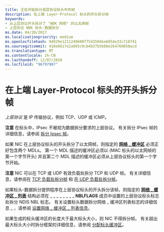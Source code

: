 ```yaml
---
title: 正在开始拆分高层协议标头中的帧
description: 在上端 Layer-Protocol 标头的开头拆分帧
keywords:
- 从上层协议开头拆分了 "WDK 网络" 的以太网帧
- 上层协议 WDK 标头-数据拆分
ms.date: 04/20/2017
ms.localizationpriority: medium
ms.openlocfilehash: 94029e1211249600f7543504be6054e33c718741
ms.sourcegitcommit: 418e6617e2a695c9cb4b37b5b60e264760858acd
ms.translationtype: MT
ms.contentlocale: zh-CN
ms.lasthandoff: 12/07/2020
ms.locfileid: "96797907"
---
```

# <a name="splitting-frames-at-the-beginning-of-the-upper-layer-protocol-headers"></a>在上端 Layer-Protocol 标头的开头拆分帧





*上层协议* 是 IP 传输协议，例如 TCP、UDP 或 ICMP。

**注意**  在标头中，IPsec 不被视为数据拆分要求的上层协议。 有关拆分 IPsec 帧的详细信息，请参阅 [拆分 Ipsec 帧](splitting-ipsec-frames.md)。

 

如果 NIC 在上层协议标头的开头拆分了以太网帧，则指定的 [**网络 \_ 缓冲区**](/windows-hardware/drivers/ddi/ndis/ns-ndis-_net_buffer) 必须正好包含两个 MDLs。 第一个 MDL 描述的缓冲区必须以 (MAC 标头的以太网帧的第一个字节开头) 并且第二个 MDL 描述的缓冲区必须从上层协议标头的第一个字节开始。

**注意**  NIC 可以在 TCP 或 UDP 有效负载处拆分 TCP 和 UDP 帧。 有关详细信息，请参阅在 [TCP 负载处拆分帧](splitting-frames-at-the-tcp-payload.md) 和 [在 UDP 负载处拆分帧](splitting-frames-at-the-udp-payload.md)。

 

如果标头-数据拆分提供程序在上层协议标头的开头拆分该帧，则指定的 [**网络 \_ 缓冲区 \_ 列表**](/windows-hardware/drivers/ddi/ndis/ns-ndis-_net_buffer_list) 结构必须在 \_ \_ \_ \_ \_ \_ \_ \_ **NBLFLAGS** 成员中设置的上层协议标头标志处拆分 NDIS NBL 标志。 有关设置标头数据拆分网络 \_ 缓冲区列表标志的详细信息 \_ ，请参阅 [设置网络 \_ 缓冲区 \_ 列表信息](setting-net-buffer-list-information.md)。

如果生成的标头缓冲区的长度大于最大标头大小，则 NIC 不得拆分帧。 有关超出最大标头大小时拆分框架的详细信息，请参阅 [分配标头缓冲区](allocating-the-header-buffer.md)。

 

